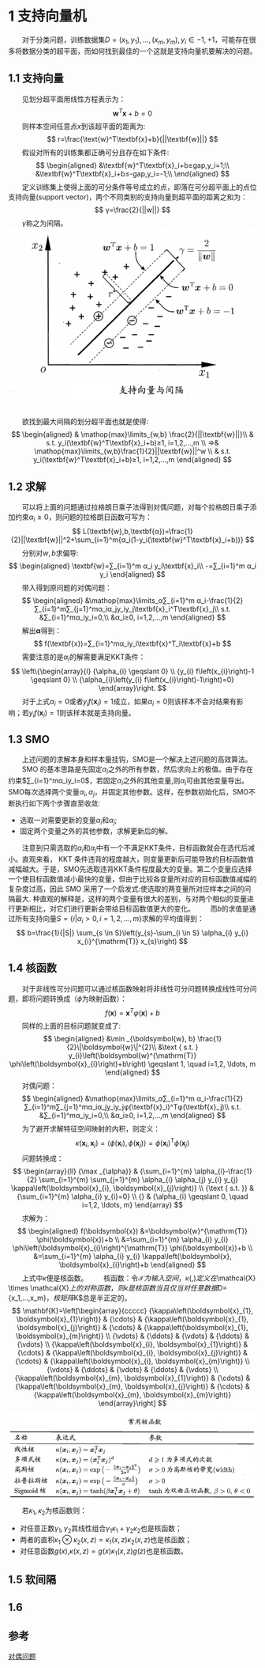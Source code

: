 # 1 支持向量机
&emsp;&emsp;对于分类问题，训练数据集$D={(x_1,y_1),...,(x_m,y_m)}, y_i∈{-1,+1}$，可能存在很多将数据分类的超平面，而如何找到最佳的一个这就是支持向量机要解决的问题。
## 1.1 支持向量
&emsp;&emsp;见划分超平面用线性方程表示为：
$$
\textbf{w}^T\textbf{x}+b=0
$$
&emsp;&emsp;则样本空间任意点$x$到该超平面的距离为:
$$
r=\frac{\text{w}^T\textbf{x}+b}{||\textbf{w}||}
$$
&emsp;&emsp;假设对所有的训练集都正确可分且存在如下条件:
$$
\begin{aligned}
&\textbf{w}^T\textbf{x}_i+b≥gap,y_i=1;\\
&\textbf{w}^T\textbf{x}_i+b≤-gap,y_i=-1;\\
\end{aligned}
$$
&emsp;&emsp;定义训练集上使得上面的可分条件等号成立的点，即落在可分超平面上的点位支持向量(support vector)，两个不同类别的支持向量到超平面的距离之和为：
$$
γ=\frac{2}{||w||}
$$
&emsp;&emsp;$γ$称之为间隔。
![](sv.png)

&emsp;&emsp;欲找到最大间隔的划分超平面也就是使得:
$$
\begin{aligned}
& \mathop{max}\limits_{w,b} \frac{2}{||\textbf{w}||}\\
& s.t. y_i(\textbf{w}^T\textbf{x}_i+b)≥1, i=1,2,...,m \\
⇒& \mathop{max}\limits_{w,b}\frac{1}{2}||\textbf{w}||^w \\
& s.t. y_i(\textbf{w}^T\textbf{x}_i+b)≥1, i=1,2,...,m
\end{aligned}
$$

## 1.2 求解
&emsp;&emsp;可以将上面的问题通过拉格朗日乘子法得到对偶问题，对每个拉格朗日乘子添加约束$\alpha_i≥0$，则问题的拉格朗日函数可写为：
$$
L(\textbf{w},b,\textbf{α})=\frac{1}{2}||\textbf{w}||^2+\sum_{i=1}^m{α_i(1-y_i(\textbf{w}^T\textbf{x}_i+b))}
$$
&emsp;&emsp;分别对$w,b$求偏导:
$$
\begin{aligned}
    \textbf{w}=∑_{i=1}^m α_i y_i\textbf{x}_i\\
    -=∑_{i=1}^m α_i y_i
\end{aligned}
$$
&emsp;&emsp;带入得到原问题的对偶问题：
$$
\begin{aligned}
   &\mathop{max}\limits_α∑_{i=1}^m α_i-\frac{1}{2}∑_{i=1}^m∑_{j=1}^mα_iα_jy_iy_j\textbf{x}_i^T\textbf{x}_j\\
s.t. &∑_{i=1}^mα_iy_i=0,\\
&α_i≥0, i=1,2,...,m 
\end{aligned}
$$
&emsp;&emsp;解出$\textbf{α}$得到：
$$
f(\textbf{x})=∑_{i=1}^mα_iy_i\textbf{x}^T_i\textbf{x}+b
$$
&emsp;&emsp;需要注意的是$α_i$的解需要满足KKT条件：
$$
\left\{\begin{array}{l}
{\alpha_{i} \geqslant 0} \\
{y_{i} f\left(x_{i}\right)-1 \geqslant 0} \\
{\alpha_{i}\left(y_{i} f\left(x_{i}\right)-1\right)=0}
\end{array}\right.
$$
&emsp;&emsp;对于上式$α_i=0$或者$y_if(\textbf{x}_i)=1$成立，如果$α_i=0$则该样本不会对结果有影响；若$y_if(\textbf{x}_i)=1$则该样本就是支持向量。

## 1.3 SMO
&emsp;&emsp;上述问题的求解本身和样本量挂钩，SMO是一个解决上述问题的高效算法。
&emsp;&emsp;SMO 的基本思路是先固定$α_i$之外的所有参数，然后求向上的极值。由于存在约束$∑_{i=1}^mα_iy_i=0$，若固定$α_i$之外的其他变量,则$α_i$可由其他变量导出。SMO每次选择两个变量$α_i,α_j$，并固定其他参数。这样，在参数初始化后，SMO不断执行如下两个步骤直至收敛:
- 选取一对需要更新的变量$α_i$和$α_j$;
- 固定两个变量之外的其他参数，求解更新后的解。

&emsp;&emsp;注意到只需选取的$α_i$和$α_j$中有一个不满足KKT条件，目标函数就会在选代后减小。直观来看， KKT 条件违背的程度越大，则变量更新后可能导致的目标函数值减幅越大。于是，SMO先选取违背KKT条件程度最大的变量。第二个变量应选择一个使目标函数值减小最快的变量，但由于比较各变量所对应的目标函数值减幅的复杂度过高，因此 SMO 采用了一个启发式:使选取的两变量所对应样本之间的问隔最大. 种直观的解释是，这样的两个变量有很大的差别，与对两个相似的变量进行更新相比，对它们进行更新会带给目标函数值更大的变化。
&emsp;&emsp;而$b$的求值是通过所有支持向量$S=\left\{i | \alpha_{i}>0, i=1,2, \ldots, m\right\}$求解的平均值得到：
$$
b=\frac{1}{|S|} \sum_{s \in S}\left(y_{s}-\sum_{i \in S} \alpha_{i} y_{i} x_{i}^{\mathrm{T}} x_{s}\right)
$$

## 1.4 核函数
&emsp;&emsp;对于非线性可分问题可以通过核函数映射将非线性可分问题转换成线性可分问题，即将问题转换成（$\phi$为映射函数）：
$$
f(\textbf{x})=\textbf{x}^Tφ(\textbf{x})+b
$$
&emsp;&emsp;同样的上面的目标问题就变成了:
$$
\begin{aligned}
&\min _{\boldsymbol{w}, b} \frac{1}{2}\|\boldsymbol{w}\|^{2}\\
&\text { s.t. } y_{i}\left(\boldsymbol{w}^{\mathrm{T}} \phi\left(\boldsymbol{x}_{i}\right)+b\right) \geqslant 1, \quad i=1,2, \ldots, m
\end{aligned}
$$
&emsp;&emsp;对偶问题：
$$
\begin{aligned}
   &\mathop{max}\limits_α∑_{i=1}^m α_i-\frac{1}{2}∑_{i=1}^m∑_{j=1}^mα_iα_jy_iy_jφ(\textbf{x}_i)^Tφ(\textbf{x}_j)\\
s.t. &∑_{i=1}^mα_iy_i=0,\\
&α_i≥0, i=1,2,...,m 
\end{aligned}
$$
&emsp;&emsp;为了避开求解特征空间映射的内积，则定义：
$$
\kappa\left(\boldsymbol{x}_{i}, \boldsymbol{x}_{j}\right)=\left\langle\phi\left(\boldsymbol{x}_{i}\right), \phi\left(\boldsymbol{x}_{j}\right)\right\rangle=\phi\left(\boldsymbol{x}_{i}\right)^{\mathrm{T}} \phi\left(\boldsymbol{x}_{j}\right)
$$
&emsp;&emsp;问题转换成：
$$
\begin{array}{ll}
{\max _{\alpha}} & {\sum_{i=1}^{m} \alpha_{i}-\frac{1}{2} \sum_{i=1}^{m} \sum_{j=1}^{m} \alpha_{i} \alpha_{j} y_{i} y_{j} \kappa\left(\boldsymbol{x}_{i}, \boldsymbol{x}_{j}\right)} \\
{\text { s.t. }} & {\sum_{i=1}^{m} \alpha_{i} y_{i}=0} \\
{} & {\alpha_{i} \geqslant 0, \quad i=1,2, \ldots, m}
\end{array}
$$
&emsp;&emsp;求解为：
$$
\begin{aligned}
f(\boldsymbol{x}) &=\boldsymbol{w}^{\mathrm{T}} \phi(\boldsymbol{x})+b \\
&=\sum_{i=1}^{m} \alpha_{i} y_{i} \phi\left(\boldsymbol{x}_{i}\right)^{\mathrm{T}} \phi(\boldsymbol{x})+b \\
&=\sum_{i=1}^{m} \alpha_{i} y_{i} \kappa\left(\boldsymbol{x}, \boldsymbol{x}_{i}\right)+b
\end{aligned}
$$
&emsp;&emsp;上式中$κ$便是核函数。
&emsp;&emsp;核函数：令$\mathcal{X}为输入空间，$κ(,)$定义在$\mathcal{X} \times \mathcal{X}$上的对称函数，则$κ$是核函数当且仅当对任意数据$D={x_1,...,x_m}$，核矩阵$K$总是半正定的。
$$
\mathbf{K}=\left[\begin{array}{ccccc}
{\kappa\left(\boldsymbol{x}_{1}, \boldsymbol{x}_{1}\right)} & {\cdots} & {\kappa\left(\boldsymbol{x}_{1}, \boldsymbol{x}_{j}\right)} & {\cdots} & {\kappa\left(\boldsymbol{x}_{1}, \boldsymbol{x}_{m}\right)} \\
{\vdots} & {\ddots} & {\vdots} & {\ddots} & {\vdots} \\
{\kappa\left(\boldsymbol{x}_{i}, \boldsymbol{x}_{1}\right)} & {\cdots} & {\kappa\left(\boldsymbol{x}_{i}, \boldsymbol{x}_{j}\right)} & {\cdots} & {\kappa\left(\boldsymbol{x}_{i}, \boldsymbol{x}_{m}\right)} \\
{\vdots} & {\ddots} & {\vdots} & {\ddots} & {\vdots} \\
{\kappa\left(\boldsymbol{x}_{m}, \boldsymbol{x}_{1}\right)} & {\cdots} & {\kappa\left(\boldsymbol{x}_{m}, \boldsymbol{x}_{j}\right)} & {\cdots} & {\kappa\left(\boldsymbol{x}_{m}, \boldsymbol{x}_{m}\right)}
\end{array}\right]
$$
![](kernel.png)
&emsp;&emsp;若$κ_1,κ_2$为核函数则：
- 对任意正数$γ_1,γ_2$其线性组合$γ_1κ_1+γ_2κ_2$也是核函数；
- 两者的直积$κ_1⊗κ_2(x,z)=κ_1(x,z)κ_2(x,z)$也是核函数；
- 对任意函数$g(x)$,$κ(x,z)=g(x)κ_1(x,z)g(z)$也是核函数。

## 1.5 软间隔

## 1.6

## 参考
[对偶问题](https://blog.csdn.net/fkyyly/article/details/86488582)
